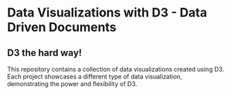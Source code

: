 # Data Visualizations with D3 - Data Driven Documents

## D3 the hard way!

This repository contains a collection of data visualizations created using D3. Each project showcases a different type of data visualization, demonstrating the power and flexibility of D3.

<!-- 
## Table of Contents

- [Installation](#installation)
- [Usage](#usage)
- [Contributing](#contributing)
- [License](#license)

## Installation

To run these projects locally, you'll need to have [Node.js](https://nodejs.org) installed. Clone this repository to your local machine and navigate to the project directory in your terminal. Then, run the following command to install the required dependencies:

```bash
npm install
```

## Usage

To view a project, navigate to the project directory in your terminal and run the following command:

```bash
npm start
```

This will start a local development server and open the project in your default web browser.

## Contributing

If you'd like to contribute to this project, please fork the repository and submit a pull request. I'd love to see what you come up with!

-->
